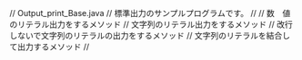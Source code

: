 // Output_print_Base.java
// 標準出力のサンプルプログラムです。
//
// 数　値のリテラル出力をするメソッド
// 文字列のリテラル出力をするメソッド
// 改行しないで文字列のリテラルの出力をするメソッド
// 文字列のリテラルを結合して出力するメソッド
//
